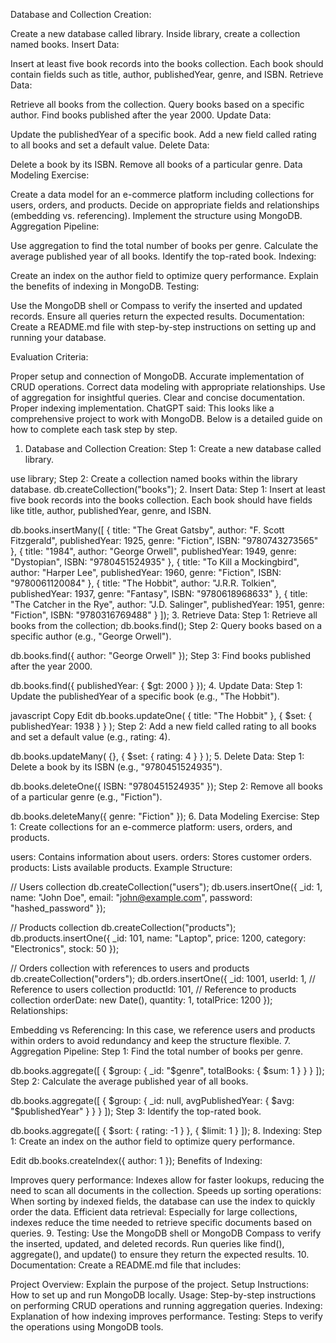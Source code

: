 Database and Collection Creation:

Create a new database called library.
Inside library, create a collection named books.
Insert Data:

Insert at least five book records into the books collection.
Each book should contain fields such as title, author, publishedYear, genre, and ISBN.
Retrieve Data:

Retrieve all books from the collection.
Query books based on a specific author.
Find books published after the year 2000.
Update Data:

Update the publishedYear of a specific book.
Add a new field called rating to all books and set a default value.
Delete Data:

Delete a book by its ISBN.
Remove all books of a particular genre.
Data Modeling Exercise:

Create a data model for an e-commerce platform including collections for users, orders, and products.
Decide on appropriate fields and relationships (embedding vs. referencing).
Implement the structure using MongoDB.
Aggregation Pipeline:

Use aggregation to find the total number of books per genre.
Calculate the average published year of all books.
Identify the top-rated book.
Indexing:

Create an index on the author field to optimize query performance.
Explain the benefits of indexing in MongoDB.
Testing:

Use the MongoDB shell or Compass to verify the inserted and updated records.
Ensure all queries return the expected results.
Documentation:
Create a README.md file with step-by-step instructions on setting up and running your database.
 
Evaluation Criteria:

Proper setup and connection of MongoDB.
Accurate implementation of CRUD operations.
Correct data modeling with appropriate relationships.
Use of aggregation for insightful queries.
Clear and concise documentation.
Proper indexing implementation.
ChatGPT said:
This looks like a comprehensive project to work with MongoDB. Below is a detailed guide on how to complete each task step by step.

1. Database and Collection Creation:
Step 1: Create a new database called library.

use library;
Step 2: Create a collection named books within the library database.
db.createCollection("books");
2. Insert Data:
Step 1: Insert at least five book records into the books collection. Each book should have fields like title, author, publishedYear, genre, and ISBN.

db.books.insertMany([
    {
        title: "The Great Gatsby",
        author: "F. Scott Fitzgerald",
        publishedYear: 1925,
        genre: "Fiction",
        ISBN: "9780743273565"
    },
    {
        title: "1984",
        author: "George Orwell",
        publishedYear: 1949,
        genre: "Dystopian",
        ISBN: "9780451524935"
    },
    {
        title: "To Kill a Mockingbird",
        author: "Harper Lee",
        publishedYear: 1960,
        genre: "Fiction",
        ISBN: "9780061120084"
    },
    {
        title: "The Hobbit",
        author: "J.R.R. Tolkien",
        publishedYear: 1937,
        genre: "Fantasy",
        ISBN: "9780618968633"
    },
    {
        title: "The Catcher in the Rye",
        author: "J.D. Salinger",
        publishedYear: 1951,
        genre: "Fiction",
        ISBN: "9780316769488"
    }
]);
3. Retrieve Data:
Step 1: Retrieve all books from the collection;
db.books.find();
Step 2: Query books based on a specific author (e.g., "George Orwell").

db.books.find({ author: "George Orwell" });
Step 3: Find books published after the year 2000.

db.books.find({ publishedYear: { $gt: 2000 } });
4. Update Data:
Step 1: Update the publishedYear of a specific book (e.g., "The Hobbit").

javascript
Copy
Edit
db.books.updateOne(
    { title: "The Hobbit" },
    { $set: { publishedYear: 1938 } }
);
Step 2: Add a new field called rating to all books and set a default value (e.g., rating: 4).

db.books.updateMany(
    {},
    { $set: { rating: 4 } }
);
5. Delete Data:
Step 1: Delete a book by its ISBN (e.g., "9780451524935").

db.books.deleteOne({ ISBN: "9780451524935" });
Step 2: Remove all books of a particular genre (e.g., "Fiction").


db.books.deleteMany({ genre: "Fiction" });
6. Data Modeling Exercise:
Step 1: Create collections for an e-commerce platform: users, orders, and products.

users: Contains information about users.
orders: Stores customer orders.
products: Lists available products.
Example Structure:

// Users collection
db.createCollection("users");
db.users.insertOne({
    _id: 1,
    name: "John Doe",
    email: "john@example.com",
    password: "hashed_password"
});

// Products collection
db.createCollection("products");
db.products.insertOne({
    _id: 101,
    name: "Laptop",
    price: 1200,
    category: "Electronics",
    stock: 50
});

// Orders collection with references to users and products
db.createCollection("orders");
db.orders.insertOne({
    _id: 1001,
    userId: 1, // Reference to users collection
    productId: 101, // Reference to products collection
    orderDate: new Date(),
    quantity: 1,
    totalPrice: 1200
});
Relationships:

Embedding vs Referencing: In this case, we reference users and products within orders to avoid redundancy and keep the structure flexible.
7. Aggregation Pipeline:
Step 1: Find the total number of books per genre.


db.books.aggregate([
    { $group: { _id: "$genre", totalBooks: { $sum: 1 } } }
]);
Step 2: Calculate the average published year of all books.

db.books.aggregate([
    { $group: { _id: null, avgPublishedYear: { $avg: "$publishedYear" } } }
]);
Step 3: Identify the top-rated book.

db.books.aggregate([
    { $sort: { rating: -1 } },
    { $limit: 1 }
]);
8. Indexing:
Step 1: Create an index on the author field to optimize query performance.


Edit
db.books.createIndex({ author: 1 });
Benefits of Indexing:

Improves query performance: Indexes allow for faster lookups, reducing the need to scan all documents in the collection.
Speeds up sorting operations: When sorting by indexed fields, the database can use the index to quickly order the data.
Efficient data retrieval: Especially for large collections, indexes reduce the time needed to retrieve specific documents based on queries.
9. Testing:
Use the MongoDB shell or MongoDB Compass to verify the inserted, updated, and deleted records.
Run queries like find(), aggregate(), and update() to ensure they return the expected results.
10. Documentation:
Create a README.md file that includes:

Project Overview: Explain the purpose of the project.
Setup Instructions: How to set up and run MongoDB locally.
Usage: Step-by-step instructions on performing CRUD operations and running aggregation queries.
Indexing: Explanation of how indexing improves performance.
Testing: Steps to verify the operations using MongoDB tools.
